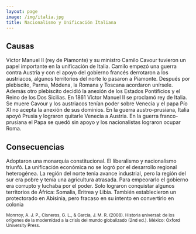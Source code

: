```yaml
---
layout: page
image: /img/italia.jpg
title: Nacionalismo y Unificación Italiana
---
```

## Causas
Víctor Manuel II (rey de Piamonte) y su ministro Camilo Cavour tuvieron un papel importante en la unificación de Italia. Camilo empezó una guerra contra Austria y con el apoyo del gobierno francés derrotaron a los austriacos, algunos territorios del norte lo pasaron a Piamonte. Después por plebiscito, Parma, Módena, la Romana y Toscana acordaron unírsele. Además otro plebiscito decidió la anexión de los Estados Pontificios y el Reino de los Dos Sicilias. En 1861 Víctor Manuel II se proclamó rey de Italia. Se muere Cavour y los austriacos tenían poder sobre Venecia y el papa Pío XI no acepta la anexión de sus dominios. En la guerra austro-prusiana, Italia apoyó Prusia y lograron quitarle Venecia a Austria. En la guerra franco-prusiana el Papa se quedó sin apoyo y los nacionalistas lograron ocupar Roma.


## Consecuencias
Adoptaron una monarquía constitucional. El liberalismo y nacionalismo triunfó. La unificación económica no se logró por el desarrollo regional heterogénea. La región del norte tenia avance industrial, pero la región del sur era pobre y tenía una agricultura atrasada. Para empeorarlo el gobierno era corrupto y luchaba por el poder. Solo lograron conquistar algunos territorios de África: Somalia, Eritrea y Libia. También establecieron un protectorado en Abisinia, pero fracaso en su intento en convertirlo en colonia


<small class="bib">
Monrroy, A. J. P., Cisneros, G. L., & García, J. M. R. (2008). Historia universal: de los orígenes de la modernidad a la crisis del mundo globalizado (2nd ed.). México: Oxford University Press.
</small>